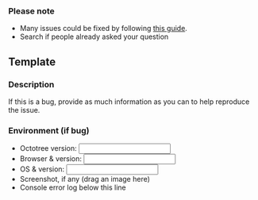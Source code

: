 ### Please note
* Many issues could be fixed by following [this guide](https://github.com/ovity/octotree/issues/1025). 
* Search if people already asked your question

## Template
### Description
If this is a bug, provide as much information as you can to help reproduce the issue.

### Environment (if bug)

* Octotree version: <INPUT HERE>
* Browser & version: <INPUT HERE>
* OS & version: <INPUT HERE>
* Screenshot, if any (drag an image here)
* Console error log below this line

